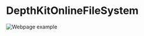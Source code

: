 # DepthKitOnlineFileSystem

![Webpage example](https://raw.githubusercontent.com/AshtonCorsello/DepthKitOnlineFileSystem/example/webpage.gif)
